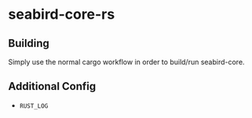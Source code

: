 # seabird-core-rs

## Building

Simply use the normal cargo workflow in order to build/run seabird-core.

## Additional Config

- `RUST_LOG`
